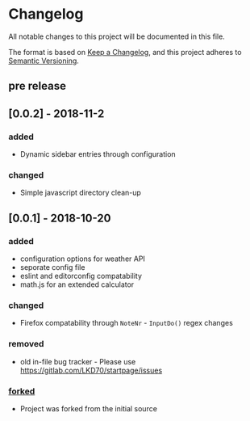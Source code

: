 # Changelog

All notable changes to this project will be documented in this file.

The format is based on [Keep a Changelog](https://keepachangelog.com/en/1.0.0/),
and this project adheres to [Semantic Versioning](https://semver.org/spec/v2.0.0.html).

## pre release
## [0.0.2] - 2018-11-2
### added
- Dynamic sidebar entries through configuration

### changed
- Simple javascript directory clean-up

## [0.0.1] - 2018-10-20
### added
- configuration options for weather API
- seporate config file
- eslint and editorconfig compatability
- math.js for an extended calculator

### changed
- Firefox compatability through `NoteNr` - `InputDo()` regex changes

### removed
- old in-file bug tracker - Please use https://gitlab.com/LKD70/startpage/issues

### [forked]
- Project was forked from the initial source

[forked]: https://github.com/Teiem/Fitur/commit/fda90313fee45b3c1ca7cf840d2046a3812d0def
